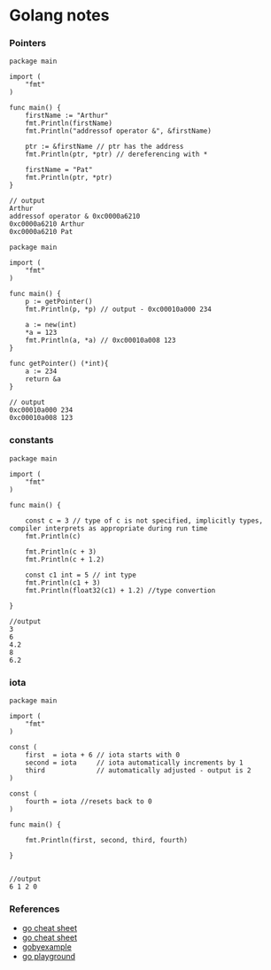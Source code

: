 # Golang notes

### Pointers

```
package main

import (
	"fmt"
)

func main() {
	firstName := "Arthur"
	fmt.Println(firstName)
	fmt.Println("addressof operator &", &firstName)

	ptr := &firstName // ptr has the address
	fmt.Println(ptr, *ptr) // dereferencing with *

	firstName = "Pat"
	fmt.Println(ptr, *ptr)
}

// output
Arthur
addressof operator & 0xc0000a6210
0xc0000a6210 Arthur
0xc0000a6210 Pat

```

```
package main

import (
	"fmt"
)

func main() {
	p := getPointer()
	fmt.Println(p, *p) // output - 0xc00010a000 234
	
	a := new(int)
	*a = 123
	fmt.Println(a, *a) // 0xc00010a008 123
}

func getPointer() (*int){
	a := 234
	return &a
}

// output
0xc00010a000 234
0xc00010a008 123

```

### constants

```
package main

import (
	"fmt"
)

func main() {

	const c = 3 // type of c is not specified, implicitly types, compiler interprets as appropriate during run time
	fmt.Println(c)

	fmt.Println(c + 3)
	fmt.Println(c + 1.2)

	const c1 int = 5 // int type
	fmt.Println(c1 + 3)
	fmt.Println(float32(c1) + 1.2) //type convertion

}

//output
3
6
4.2
8
6.2

```

### iota

```
package main

import (
	"fmt"
)

const (
	first  = iota + 6 // iota starts with 0
	second = iota     // iota automatically increments by 1
	third             // automatically adjusted - output is 2
)

const (
	fourth = iota //resets back to 0
)

func main() {

	fmt.Println(first, second, third, fourth)

}


//output
6 1 2 0
```

### References
- [go cheat sheet](https://github.com/a8m/golang-cheat-sheet)
- [go cheat sheet](https://devhints.io/go)
- [gobyexample](https://gobyexample.com/)
- [go playground](https://go.dev/blog/playground)
